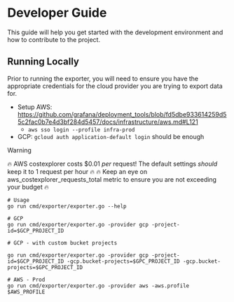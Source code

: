 # Developer Guide

This guide will help you get started with the development environment and how to contribute to the project.

## Running Locally

Prior to running the exporter, you will need to ensure you have the appropriate credentials for the cloud provider you are trying to export data for.
- Setup AWS: https://github.com/grafana/deployment_tools/blob/fd5dbe933614259d55c2fac0b7e4d3bf284d5457/docs/infrastructure/aws.md#L121
    - `aws sso login --profile infra-prod`
- GCP: `gcloud auth application-default login` should be enough

> [!WARNING]
> :fire: AWS costexplorer costs $0.01 _per_ request! The default settings _should_ keep it to 1 request per hour :fire:
> :fire: Keep an eye on aws_costexplorer_requests_total metric to ensure you are not exceeding your budget :fire:

```shell
# Usage
go run cmd/exporter/exporter.go --help

# GCP 
go run cmd/exporter/exporter.go -provider gcp -project-id=$GCP_PROJECT_ID

# GCP - with custom bucket projects

go run cmd/exporter/exporter.go -provider gcp -project-id=$GCP_PROJECT_ID -gcp.bucket-projects=$GPC_PROJECT_ID -gcp.bucket-projects=$GPC_PROJECT_ID

# AWS - Prod
go run cmd/exporter/exporter.go -provider aws -aws.profile $AWS_PROFILE
```
